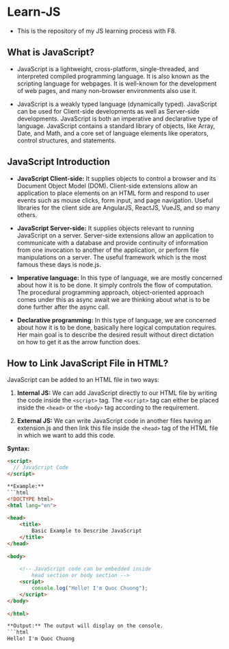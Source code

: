 # Learn-JS

- This is the repository of my JS learning process with F8.

## What is JavaScript?

- JavaScript is a lightweight, cross-platform, single-threaded, and interpreted compiled programming language. It is also known as the scripting language for webpages. It is well-known for the development of web pages, and many non-browser environments also use it.

- JavaScript is a weakly typed language (dynamically typed). JavaScript can be used for Client-side developments as well as Server-side developments. JavaScript is both an imperative and declarative type of language. JavaScript contains a standard library of objects, like Array, Date, and Math, and a core set of language elements like operators, control structures, and statements.

## JavaScript Introduction

- **JavaScript Client-side:** It supplies objects to control a browser and its Document Object Model (DOM). Client-side extensions allow an application to place elements on an HTML form and respond to user events such as mouse clicks, form input, and page navigation. Useful libraries for the client side are AngularJS, ReactJS, VueJS, and so many others.

- **JavaScript Server-side:** It supplies objects relevant to running JavaScript on a server. Server-side extensions allow an application to communicate with a database and provide continuity of information from one invocation to another of the application, or perform file manipulations on a server. The useful framework which is the most famous these days is node.js.

- **Imperative language:** In this type of language, we are mostly concerned about how it is to be done. It simply controls the flow of computation. The procedural programming approach, object-oriented approach comes under this as async await we are thinking about what is to be done further after the async call.

- **Declarative programming:** In this type of language, we are concerned about how it is to be done, basically here logical computation requires. Her main goal is to describe the desired result without direct dictation on how to get it as the arrow function does.

## How to Link JavaScript File in HTML?

JavaScript can be added to an HTML file in two ways:

1. **Internal JS:** We can add JavaScript directly to our HTML file by writing the code inside the `<script>` tag. The `<script>` tag can either be placed inside the `<head>` or the `<body>` tag according to the requirement.

2. **External JS:** We can write JavaScript code in another files having an extension.js and then link this file inside the `<head>` tag of the HTML file in which we want to add this code.

**Syntax:**
```html
<script>
  // JavaScript Code
</script>

**Example:**
```html
<!DOCTYPE html> 
<html lang="en"> 
   
<head> 
    <title> 
        Basic Example to Describe JavaScript 
    </title> 
</head> 
   
<body> 
   
    <!-- JavaScript code can be embedded inside 
        head section or body section -->
    <script> 
        console.log("Hello! I'm Quoc Chuong"); 
    </script> 
</body> 
   
</html>

**Output:** The output will display on the console.
```html
Hello! I'm Quoc Chuong